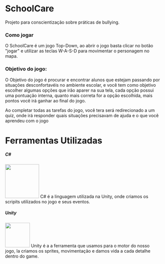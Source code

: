 # __SchoolCare__

Projeto para conscientização sobre práticas de bullying.

### __Como jogar__
  O SchoolCare é um jogo Top-Down, ao abrir o jogo basta clicar no botão "jogar" e utilizar as teclas W-A-S-D para movimentar o personagem no mapa.
  
### Objetivo do jogo:
  O Objetivo do jogo é procurar e encontrar alunos que estejam passando por situações desconfortavéis no ambiente escolar, e você tem como objetivo escolher algumas opções que irão aparer na sua tela, cada opção possui uma pontuação interna, quanto mais correta for a opção escolhida, mais pontos você irá ganhar ao final do jogo.
  
  Ao completar todas as tarefas do jogo, você tera será redirecionado a um quiz, onde irá responder quais situações precisavam de ajuda e o que você aprendeu com o jogo
  
# Ferramentas Utilizadas
##### __C#__
<image src ="https://user-images.githubusercontent.com/90484432/199821170-d6f73cd6-452c-4b6c-b5b5-3ee38736eefc.png" height="110px">
  C# é a linguagem utilizada na Unity, onde criamos os scripits utilizados no jogo e seus eventos.
  
##### __Unity__
 <image src = "https://user-images.githubusercontent.com/90484432/199821177-5d0831f8-4290-435a-95d0-ba00a37ccea7.png" height="80px">
  Unity é a a ferramenta que usamos para o motor do nosso jogo, la criamos os sprites, movimentação e damos vida a cada detalhe dentro do game. 
  
  
  
 



